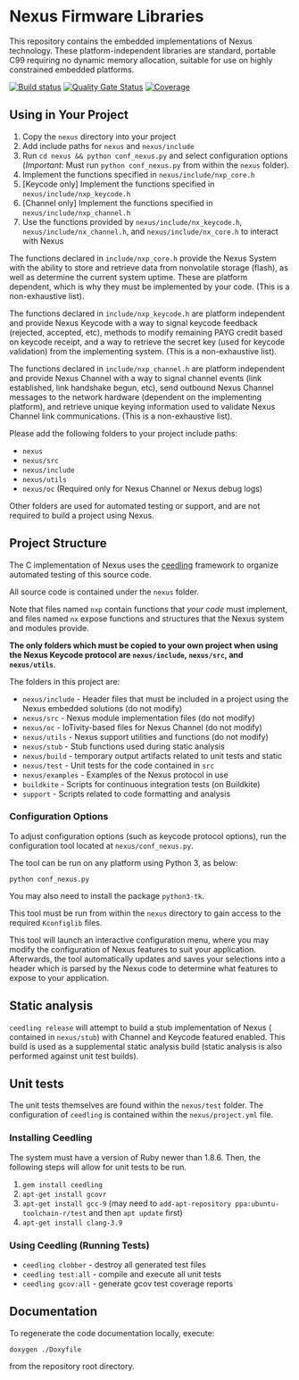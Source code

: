 # Nexus Firmware Libraries

This repository contains the embedded implementations of Nexus technology.
These platform-independent libraries are standard, portable C99 requiring
no dynamic memory allocation, suitable for use on highly constrained
embedded platforms.

[![Build status](https://badge.buildkite.com/082d9802561b1880273c1cc570f98c39e00b79ea7dd99425d1.svg?branch=master)](https://buildkite.com/angaza/nexus-embedded-nexus-keycode)
[![Quality Gate Status](https://sonarcloud.io/api/project_badges/measure?project=angaza_nexus-keycode-embedded-internal&metric=alert_status&token=3c0218f9fde1d544fd2060ec1075c15fefeffd4f)](https://sonarcloud.io/dashboard?id=angaza_nexus-keycode-embedded-internal)
[![Coverage](https://sonarcloud.io/api/project_badges/measure?project=angaza_nexus-keycode-embedded-internal&metric=coverage&token=3c0218f9fde1d544fd2060ec1075c15fefeffd4f)](https://sonarcloud.io/dashboard?id=angaza_nexus-keycode-embedded-internal)

## Using in Your Project

1. Copy the `nexus` directory into your project
2. Add include paths for `nexus` and `nexus/include`
3. Run `cd nexus && python conf_nexus.py` and select configuration options (*Important*: Must run `python conf_nexus.py` from within the `nexus` folder).
4. Implement the functions specified in `nexus/include/nxp_core.h`
5. [Keycode only] Implement the functions specified in `nexus/include/nxp_keycode.h`
6. [Channel only] Implement the functions specified in `nexus/include/nxp_channel.h`
7. Use the functions provided by `nexus/include/nx_keycode.h`, `nexus/include/nx_channel.h`, and `nexus/include/nx_core.h` to interact with Nexus

The functions declared in `include/nxp_core.h` provide the Nexus
System with the ability to store and retrieve data from nonvolatile
storage (flash), as well as determine the current system uptime. These are
platform dependent, which is why they must be implemented by your code.
(This is a non-exhaustive list).

The functions declared in `include/nxp_keycode.h` are platform independent
and provide Nexus Keycode with a way to signal keycode feedback (rejected,
accepted, etc), methods to modify remaining PAYG credit based on keycode
receipt, and a way to retrieve the secret key (used for keycode validation)
from the implementing system. (This is a non-exhaustive list).

The functions declared in `include/nxp_channel.h` are platform independent
and provide Nexus Channel with a way to signal channel events (link established,
link handshake begun, etc), send outbound Nexus Channel messages to the network
hardware (dependent on the implementing platform), and retrieve unique keying
information used to validate Nexus Channel link communications.
(This is a non-exhaustive list).

Please add the following folders to your project include paths:

* `nexus`
* `nexus/src`
* `nexus/include`
* `nexus/utils`
* `nexus/oc` (Required only for Nexus Channel or Nexus debug logs)

Other folders are used for automated testing or support, and are not required
to build a project using Nexus.

## Project Structure

The C implementation of Nexus uses the [ceedling](https://www.throwtheswitch.org/ceedling)
framework to organize automated testing of this source code.

All source code is contained under the `nexus` folder.

Note that files named `nxp` contain functions that *your code* must implement,
and files named `nx` expose functions and structures that the Nexus system
and modules provide.

**The only folders which must be copied to your own project when using the Nexus
Keycode protocol are `nexus/include`, `nexus/src`, and `nexus/utils`**.

The folders in this project are:

* `nexus/include` - Header files that must be included in a project using the
Nexus embedded solutions (do not modify)
* `nexus/src` - Nexus module implementation files (do not modify)
* `nexus/oc` - IoTivity-based files for Nexus Channel (do not modify)
* `nexus/utils` - Nexus support utilities and functions (do not modify)
* `nexus/stub` - Stub functions used during static analysis
* `nexus/build` - temporary output artifacts related to unit tests and static
* `nexus/test` - Unit tests for the code contained in `src`
* `nexus/examples` - Examples of the Nexus protocol in use
* `buildkite` - Scripts for continuous integration tests (on Buildkite)
* `support` - Scripts related to code formatting and analysis

### Configuration Options

To adjust configuration options (such as keycode protocol options), run
the configuration tool located at `nexus/conf_nexus.py`.

The tool can be run on any platform using Python 3, as below:

```
python conf_nexus.py
```

You may also need to install the package `python3-tk`.

This tool must be run from within the `nexus` directory to gain access to
the required `Kconfiglib` files.

This tool will launch an interactive configuration menu, where you may
modify the configuration of Nexus features to suit your application.
Afterwards, the tool automatically updates and saves your selections into
a header which is parsed by the Nexus code to determine what features to
expose to your application.

## Static analysis

`ceedling release` will attempt to build a stub implementation of Nexus (
contained in `nexus/stub`) with Channel and Keycode featured enabled. This
build is used as a supplemental static analysis build (static analysis is also
performed against unit test builds).

## Unit tests
The unit tests themselves are found within the `nexus/test` folder. The
configuration of `ceedling` is contained within the `nexus/project.yml` file.

### Installing Ceedling

The system must have a version of Ruby newer than 1.8.6. Then, the following
steps will allow for unit tests to be run.

1. `gem install ceedling`
2. `apt-get install gcovr`
3. `apt-get install gcc-9` (may need to `add-apt-repository ppa:ubuntu-toolchain-r/test` and then `apt update` first)
4. `apt-get install clang-3.9`

### Using Ceedling (Running Tests)

* `ceedling clobber` - destroy all generated test files
* `ceedling test:all` - compile and execute all unit tests
* `ceedling gcov:all` - generate gcov test coverage reports

## Documentation

To regenerate the code documentation locally, execute:

`doxygen ./Doxyfile`

from the repository root directory.
